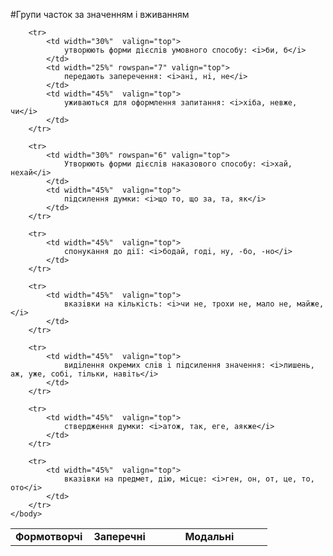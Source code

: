 #Групи часток за значенням i вживанням



<table style="width: 100%;" align="center">
    <body>
        <tr>  
            <td  width="30%" align="center" valign="top">
                <b>Формотворчi</b>
            </td>  
            <td width="25%" align="center" valign="top">
                <b>Заперечнi</b>
            </td>  
            <td width="45%" align="center" valign="top">
                <b>Модальнi</b>
            </td>                    
        </tr>

        <tr> 
        	<td width="30%"  valign="top">
                утворюють форми дiєслiв умовного способу: <i>би, б</i>
            </td>  
            <td width="25%" rowspan="7" valign="top">
                передають заперечення: <i>анi, нi, не</i>
            </td>  
            <td width="45%"  valign="top">
                уживаються для оформлення запитання: <i>хiба, невже, чи</i>
            </td>                    
        </tr>

        <tr>  
            <td width="30%" rowspan="6" valign="top">
                Утворюють форми дiєслiв наказового способу: <i>хай, нехай</i>
            </td>   
            <td width="45%"  valign="top">
                пiдсилення думки: <i>що то, що за, та, як</i>
            </td>                    
        </tr>

        <tr>   
            <td width="45%"  valign="top">
                спонукання до дiї: <i>бодай, годi, ну, -бо, -но</i>
            </td>                    
        </tr>

        <tr>   
            <td width="45%"  valign="top">
                вказiвки на кiлькiсть: <i>чи не, трохи не, мало не, майже, </i>
            </td>                    
        </tr>

        <tr>   
            <td width="45%"  valign="top">
                видiлення окремих слiв i пiдсилення значення: <i>лишень, аж, уже, собi, тiльки, навiть</i>
            </td>                    
        </tr>

        <tr>   
            <td width="45%"  valign="top">
                ствердження думки: <i>атож, так, еге, аякже</i>
            </td>                    
        </tr>

        <tr>   
            <td width="45%"  valign="top">
                вказiвки на предмет, дiю, мiсце: <i>ген, он, от, це, то, ото</i>
            </td>                    
        </tr>
    </body>
</table>

